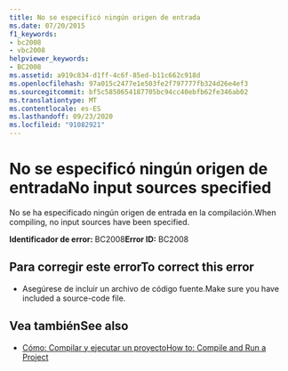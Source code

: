 ```yaml
---
title: No se especificó ningún origen de entrada
ms.date: 07/20/2015
f1_keywords:
- bc2008
- vbc2008
helpviewer_keywords:
- BC2008
ms.assetid: a919c834-d1ff-4c6f-85ed-b11c662c918d
ms.openlocfilehash: 97a015c2477e1e503fe2f797777fb324d26e4ef3
ms.sourcegitcommit: bf5c5850654187705bc94cc40ebfb62fe346ab02
ms.translationtype: MT
ms.contentlocale: es-ES
ms.lasthandoff: 09/23/2020
ms.locfileid: "91082921"
---
```

# <a name="no-input-sources-specified"></a><span data-ttu-id="15aef-102">No se especificó ningún origen de entrada</span><span class="sxs-lookup"><span data-stu-id="15aef-102">No input sources specified</span></span>

<span data-ttu-id="15aef-103">No se ha especificado ningún origen de entrada en la compilación.</span><span class="sxs-lookup"><span data-stu-id="15aef-103">When compiling, no input sources have been specified.</span></span>  
  
 <span data-ttu-id="15aef-104">**Identificador de error:** BC2008</span><span class="sxs-lookup"><span data-stu-id="15aef-104">**Error ID:** BC2008</span></span>  
  
## <a name="to-correct-this-error"></a><span data-ttu-id="15aef-105">Para corregir este error</span><span class="sxs-lookup"><span data-stu-id="15aef-105">To correct this error</span></span>  
  
- <span data-ttu-id="15aef-106">Asegúrese de incluir un archivo de código fuente.</span><span class="sxs-lookup"><span data-stu-id="15aef-106">Make sure you have included a source-code file.</span></span>  
  
## <a name="see-also"></a><span data-ttu-id="15aef-107">Vea también</span><span class="sxs-lookup"><span data-stu-id="15aef-107">See also</span></span>

- [<span data-ttu-id="15aef-108">Cómo: Compilar y ejecutar un proyecto</span><span class="sxs-lookup"><span data-stu-id="15aef-108">How to: Compile and Run a Project</span></span>](/visualstudio/ide/compiling-and-building-in-visual-studio)
